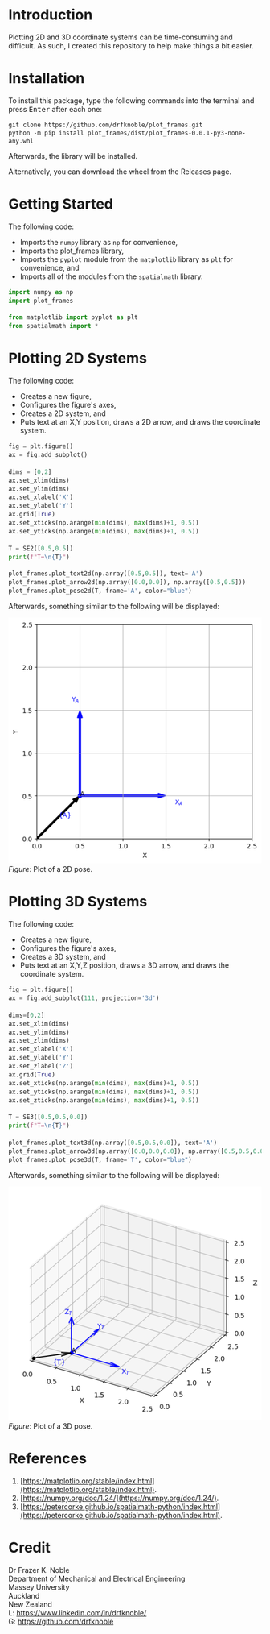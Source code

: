 # **Introduction**

Plotting 2D and 3D coordinate systems can be time-consuming and difficult. As such, I created this repository to help make things a bit easier.

# **Installation**

To install this package, type the following commands into the terminal and press <kbd>Enter</kbd> after each one:

```console
git clone https://github.com/drfknoble/plot_frames.git
python -m pip install plot_frames/dist/plot_frames-0.0.1-py3-none-any.whl
```

Afterwards, the library will be installed.

Alternatively, you can download the wheel from the Releases page.

# **Getting Started**

The following code:
* Imports the `numpy` library as `np` for convenience,
* Imports the plot_frames library,
* Imports the `pyplot` module from the `matplotlib` library as `plt` for convenience, and
* Imports all of the modules from the `spatialmath` library.

```python
import numpy as np
import plot_frames

from matplotlib import pyplot as plt
from spatialmath import *
```


# **Plotting 2D Systems**

The following code:
* Creates a new figure,
* Configures the figure's axes,
* Creates a 2D system, and
* Puts text at an X,Y position, draws a 2D arrow, and draws the coordinate system.

```python
fig = plt.figure()
ax = fig.add_subplot()

dims = [0,2]
ax.set_xlim(dims)
ax.set_ylim(dims)
ax.set_xlabel('X')
ax.set_ylabel('Y')
ax.grid(True)
ax.set_xticks(np.arange(min(dims), max(dims)+1, 0.5))
ax.set_yticks(np.arange(min(dims), max(dims)+1, 0.5))

T = SE2([0.5,0.5])
print(f"T=\n{T}")

plot_frames.plot_text2d(np.array([0.5,0.5]), text='A')
plot_frames.plot_arrow2d(np.array([0.0,0.0]), np.array([0.5,0.5]))
plot_frames.plot_pose2d(T, frame='A', color="blue")
```  
Afterwards, something similar to the following will be displayed:

![height:320](doc/img/figure_01.png)  
*Figure*: Plot of a 2D pose.


# **Plotting 3D Systems**

The following code:
* Creates a new figure,
* Configures the figure's axes,
* Creates a 3D system, and
* Puts text at an X,Y,Z position, draws a 3D arrow, and draws the coordinate system.

```python
fig = plt.figure()
ax = fig.add_subplot(111, projection='3d')

dims=[0,2]
ax.set_xlim(dims)
ax.set_ylim(dims)
ax.set_zlim(dims)
ax.set_xlabel('X')
ax.set_ylabel('Y')
ax.set_zlabel('Z')
ax.grid(True)
ax.set_xticks(np.arange(min(dims), max(dims)+1, 0.5))
ax.set_yticks(np.arange(min(dims), max(dims)+1, 0.5))
ax.set_zticks(np.arange(min(dims), max(dims)+1, 0.5))

T = SE3([0.5,0.5,0.0])
print(f"T=\n{T}")

plot_frames.plot_text3d(np.array([0.5,0.5,0.0]), text='A')
plot_frames.plot_arrow3d(np.array([0.0,0.0,0.0]), np.array([0.5,0.5,0.0]))
plot_frames.plot_pose3d(T, frame='T', color="blue")
```
Afterwards, something similar to the following will be displayed:

![height:320](doc/img/figure_02.png)  
*Figure*: Plot of a 3D pose.

# **References**

1. [https://matplotlib.org/stable/index.html](https://matplotlib.org/stable/index.html).
2. [https://numpy.org/doc/1.24/](https://numpy.org/doc/1.24/).
3. [https://petercorke.github.io/spatialmath-python/index.html](https://petercorke.github.io/spatialmath-python/index.html).


# **Credit**

Dr Frazer K. Noble  
Department of Mechanical and Electrical Engineering  
Massey University    
Auckland  
New Zealand    
L: https://www.linkedin.com/in/drfknoble/  
G: https://github.com/drfknoble  
